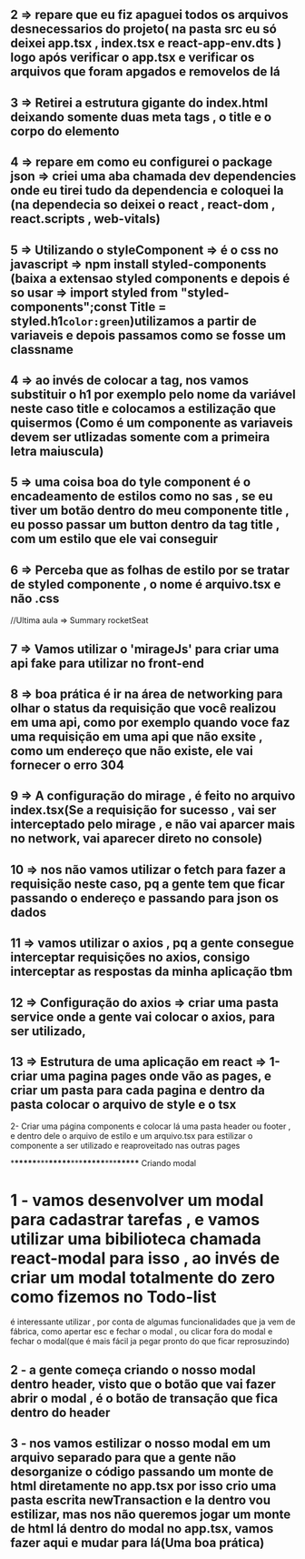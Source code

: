 ## 2 => repare que eu fiz apaguei todos os arquivos desnecessarios do projeto( na pasta src eu só deixei app.tsx , index.tsx e react-app-env.dts ) logo após verificar o app.tsx e verificar os arquivos que foram apgados e removelos de lá

## 3 => Retirei a estrutura gigante do index.html deixando somente duas meta tags , o title e o corpo do elemento

## 4 => repare em como eu configurei o package json => criei uma aba chamada dev dependencies onde eu tirei tudo da dependencia e coloquei la (na dependecia so deixei o react , react-dom , react.scripts , web-vitals)

## 5 => Utilizando o styleComponent => é o css no javascript => npm install styled-components (baixa a extensao styled components e depois é so usar => import styled from "styled-components";const Title = styled.h1`color:green`)utilizamos a partir de variaveis e depois passamos como se fosse um classname

## 4 => ao invés de colocar a tag, nos vamos substituir o h1 por exemplo pelo nome da variável neste caso title e colocamos a estilização que quisermos (Como é um componente as variaveis devem ser utlizadas somente com a primeira letra maiuscula)

## 5 => uma coisa boa do tyle component é o encadeamento de estilos como no sas , se eu tiver um botão dentro do meu componente title , eu posso passar um button dentro da tag title , com um estilo que ele vai conseguir

## 6 => Perceba que as folhas de estilo por se tratar de styled componente , o nome é arquivo.tsx e não .css

//Ultima aula => Summary rocketSeat

## 7 => Vamos utilizar o 'mirageJs' para criar uma api fake para utilizar no front-end

## 8 => boa prática é ir na área de networking para olhar o status da requisição que você realizou em uma api, como por exemplo quando voce faz uma requisição em uma api que não exsite , como um endereço que não existe, ele vai fornecer o erro 304

## 9 => A configuração do mirage , é feito no arquivo index.tsx(Se a requisição for sucesso , vai ser interceptado pelo mirage , e não vai aparcer mais no network, vai aparecer direto no console)

## 10 => nos não vamos utilizar o fetch para fazer a requisição neste caso, pq a gente tem que ficar passando o endereço e passando para json os dados

## 11 => vamos utilizar o axios , pq a gente consegue interceptar requisições no axios, consigo interceptar as respostas da minha aplicação tbm

## 12 => Configuração do axios => criar uma pasta service onde a gente vai colocar o axios, para ser utilizado,

## 13 => Estrutura de uma aplicação em react => 1-criar uma pagina pages onde vão as pages, e criar um pasta para cada pagina e dentro da pasta colocar o arquivo de style e o tsx

2- Criar uma página components e colocar lá uma pasta header ou footer , e dentro dele o arquivo de estilo e um arquivo.tsx para estilizar o componente a ser utilizado e reaproveitado nas outras pages

\***\*\*\*\*\***\*\*\***\*\*\*\*\***\*\*\***\*\*\*\*\***\*\*\***\*\*\*\*\*** Criando modal

# 1 - vamos desenvolver um modal para cadastrar tarefas , e vamos utilizar uma bibilioteca chamada react-modal para isso , ao invés de criar um modal totalmente do zero como fizemos no Todo-list

é interessante utilizar , por conta de algumas funcionalidades que ja vem de fábrica, como apertar esc e fechar o modal , ou clicar fora do modal e fechar o modal(que é mais fácil ja pegar pronto do que ficar reprosuzindo)

## 2 - a gente começa criando o nosso modal dentro header, visto que o botão que vai fazer abrir o modal , é o botão de transação que fica dentro do header

## 3 - nos vamos estilizar o nosso modal em um arquivo separado para que a gente não desorganize o código passando um monte de html diretamente no app.tsx por isso crio uma pasta escrita newTransaction e la dentro vou estilizar, mas nos não queremos jogar um monte de html lá dentro do modal no app.tsx, vamos fazer aqui e mudar para lá(Uma boa prática)
